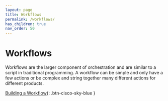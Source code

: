 ```yaml
---
layout: page
title: Workflows
permalink: /workflows/
has_children: true
nav_order: 50
---
```


# Workflows
Workflows are the larger component of orchestration and are similar to a script in traditional programming. A workflow can be simple and only have a few actions or be complex and string together many different actions for different products.

[<i class="fa fa-video mr-1"></i> Building a Workflow](https://www.youtube.com/watch?v=gs-XWrCXQbE&list=PLPFIie48Myg2tu2gHbgm-moYg8LDaXsSo&index=2){: .btn-cisco-sky-blue }